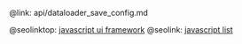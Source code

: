 @link: api/dataloader_save_config.md

@seolinktop: [javascript ui framework](https://webix.com)
@seolink: [javascript list](https://webix.com/widget/list/)